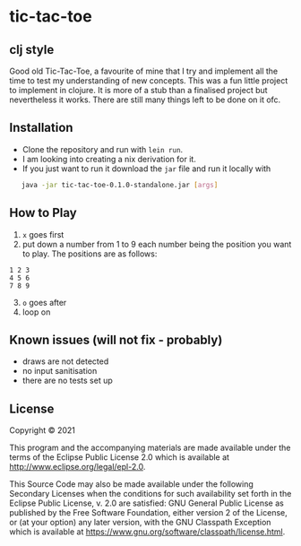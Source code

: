 # tic-tac-toe
## clj style

Good old Tic-Tac-Toe, a favourite of mine that I try and implement all
the time to test my understanding of new concepts. This was a fun
little project to implement in clojure. It is more of a stub than a
finalised project but nevertheless it works. There are still many
things left to be done on it ofc.

## Installation

- Clone the repository and run with `lein run`. 
- I am looking into
creating a  nix derivation  for it. 
- If you just want to run it
download the `jar` file and run it locally with

```bash
   java -jar tic-tac-toe-0.1.0-standalone.jar [args]
```

## How to Play

1. `x` goes first
2. put down a number from 1 to 9 each number being the position you want to play. The positions are as follows:
```text
1 2 3
4 5 6
7 8 9
```
3. `o` goes after
4. loop on

## Known issues (will not fix - probably)

- draws are not detected
- no input sanitisation
- there are no tests set up

## License

Copyright © 2021

This program and the accompanying materials are made available under the
terms of the Eclipse Public License 2.0 which is available at
http://www.eclipse.org/legal/epl-2.0.

This Source Code may also be made available under the following Secondary
Licenses when the conditions for such availability set forth in the Eclipse
Public License, v. 2.0 are satisfied: GNU General Public License as published by
the Free Software Foundation, either version 2 of the License, or (at your
option) any later version, with the GNU Classpath Exception which is available
at https://www.gnu.org/software/classpath/license.html.
